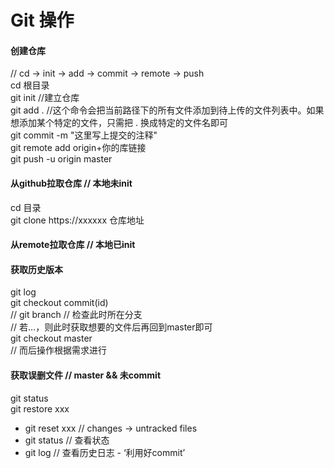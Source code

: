 # Git 操作

#### 创建仓库
// cd -> init -> add -> commit -> remote -> push  
cd 根目录  
git init  //建立仓库  
git add . //这个命令会把当前路径下的所有文件添加到待上传的文件列表中。如果想添加某个特定的文件，只需把 . 换成特定的文件名即可  
git commit -m "这里写上提交的注释"  
git remote add origin+你的库链接  
git push -u origin master  

#### 从github拉取仓库 // 本地未init  

cd 目录  
git clone https://xxxxxx 仓库地址  

#### 从remote拉取仓库 // 本地已init  


#### 获取历史版本  

git log  
git checkout commit(id)  
// git branch // 检查此时所在分支  
// 若...，则此时获取想要的文件后再回到master即可  
git checkout master  
// 而后操作根据需求进行  

#### 获取误删文件 // master && 未commit  
git status  
git restore xxx  




- git reset xxx // changes -> untracked files  
- git status // 查看状态  
- git log // 查看历史日志 - ‘利用好commit’  
